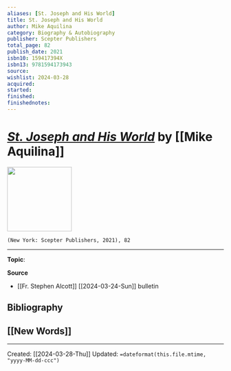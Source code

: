 ```yaml
---
aliases: [St. Joseph and His World]
title: St. Joseph and His World
author: Mike Aquilina
category: Biography & Autobiography
publisher: Scepter Publishers
total_page: 82
publish_date: 2021
isbn10: 159417394X
isbn13: 9781594173943
source: 
wishlist: 2024-03-28
acquired: 
started: 
finished: 
finishednotes: 
---
```

# *[St. Joseph and His World]()* by [[Mike Aquilina]]

<img src="http://books.google.com/books/content?id=-2gOEAAAQBAJ&printsec=frontcover&img=1&zoom=1&edge=curl&source=gbs_api" width=150>

`(New York: Scepter Publishers, 2021), 82`



--- 
**Topic**: 

**Source**
- [[Fr. Stephen Alcott]] [[2024-03-24-Sun]] bulletin

**Bibliography**
- 
 
**[[New Words]]**
- 

---
Created: [[2024-03-28-Thu]]
Updated: `=dateformat(this.file.mtime, "yyyy-MM-dd-ccc")`